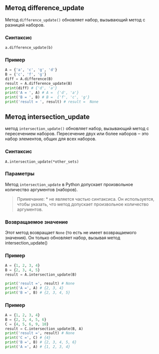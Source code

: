 ## Метод difference_update

Метод `difference_update()` обновляет набор, вызывающий метод с разницей наборов.

### Синтаксис

`a.difference_update(b)`

### Пример

```python
A = {'a', 'c', 'g', 'd'}
B = {'c', 'f', 'g'}
diff = A.difference(B)
result = A.difference_update(B)
print(diff) # {'d', 'a'}
print('A = ', A) # A =  {'d', 'a'}
print('B = ', B) # B =  {'f', 'c', 'g'}
print('result = ', result) # result =  None
```

## Метод intersection_update

метод `intersection_update()` обновляет набор, вызывающий метод с пересечением наборов. Пересечение двух или более наборов ‒ это набор элементов, общих для всех наборов.

### Синтаксис

`A.intersection_update(*other_sets)`

### Параметры

Метод `intersection_update` в Python допускает произвольное количество аргументов (наборов).

> Примечание: \* не является частью синтаксиса. Он используется, чтобы указать, что метод допускает произвольное количество аргументов.

### Возвращаемое значение

Этот метод возвращает `None` (то есть не имеет возвращаемого значения). Он только обновляет набор, вызывая метод intersection_update()

### Пример

```python
A = {1, 2, 3, 4}
B = {2, 3, 4, 5}
result = A.intersection_update(B)

print('result =', result) # None
print('A =', A) # {2, 3, 4}
print('B =', B) # {2, 3, 4, 5}
```

### Пример

```python
A = {1, 2, 3, 4}
B = {2, 3, 4, 5, 6}
C = {4, 5, 6, 9, 10}
result = C.intersection_update(B, A)
print('result =', result) # None
print('C =', C) # {4}
print('B =', B) # {2, 3, 4, 5, 6}
print('A =', A) # {1, 2, 3, 4}
```

